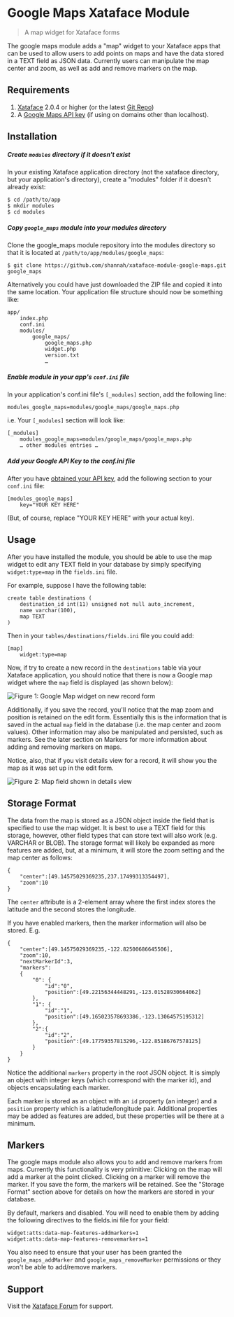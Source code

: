 # Google Maps Xataface Module
> A map widget for Xataface forms

The google maps module adds a "map" widget to your Xataface apps that can be used to allow users to add points on maps and have the data stored in a TEXT field as JSON data.  Currently users can manipulate the map center and zoom, as well as add and remove markers on the map.

## Requirements

1. [Xataface](http://xataface.com) 2.0.4 or higher (or the latest [Git Repo](https://github.com/shannah/xataface))
2. A [Google Maps API key](https://developers.google.com/maps/documentation/javascript/tutorial#api_key) (if using on domains other than localhost).

## Installation

##### Create `modules` directory if it doesn't exist

In your existing Xataface application directory (not the xataface directory, but your application's directory), create a "modules" folder if it doesn't already exist:
 
```
$ cd /path/to/app
$ mkdir modules
$ cd modules
```

##### Copy `google_maps` module into your modules directory

Clone the google_maps module repository into the modules directory so that it is located at `/path/to/app/modules/google_maps`:

```
$ git clone https://github.com/shannah/xataface-module-google-maps.git google_maps
```

Alternatively you could have just downloaded the ZIP file and copied it into the same location.  Your application file structure should now be something like:

	app/
		index.php
		conf.ini
		modules/
			google_maps/
				google_maps.php
				widget.php
				version.txt
				…
				

##### Enable module in your app's `conf.ini` file

In your application's conf.ini file's `[_modules]` section, add the following line:

```
modules_google_maps=modules/google_maps/google_maps.php
```

i.e. Your `[_modules]` section will look like:

```
[_modules]
	modules_google_maps=modules/google_maps/google_maps.php
	… other modules entries …
```

##### Add your Google API Key to the conf.ini file

After you have [obtained your API key](https://developers.google.com/maps/documentation/javascript/tutorial#api_key), add the following section to your `conf.ini` file:

```
[modules_google_maps]
	key="YOUR KEY HERE"
```

(But, of course, replace "YOUR KEY HERE" with your actual key).

## Usage

After you have installed the module, you should be able to use the map widget to edit any TEXT field in your database by simply specifying `widget:type=map` in the `fields.ini` file.

For example, suppose I have the following table:

```
create table destinations (
	destination_id int(11) unsigned not null auto_increment,
	name varchar(100),
	map TEXT
)
```

Then in your `tables/destinations/fields.ini` file you could add:

```
[map]
	widget:type=map
```

Now, if try to create a new record in the `destinations` table via your Xataface application, you should notice that there is now a Google map widget where the `map` field is displayed (as shown below):

![Figure 1: Google Map widget on new record form](screenshots/new-record-form.png)

Additionally, if you save the record, you'll notice that the map zoom and position is retained on the edit form.  Essentially this is the information that is saved in the actual `map` field in the database (i.e. the map center and zoom values).  Other information may also be manipulated and persisted, such as markers.  See the later section on Markers for more information about adding and removing markers on maps.

Notice, also, that if you visit details view for a record, it will show you the map as it was set up in the edit form.

![Figure 2: Map field shown in details view](screenshots/details-view.png)

## Storage Format

The data from the map is stored as a JSON object inside the field that is specified to use the map widget.  It is best to use a TEXT field for this storage, however, other field types that can store text will also work (e.g. VARCHAR or BLOB).  The storage format will likely be expanded as more features are added, but, at a minimum, it will store the zoom setting and the map center as follows:

```
{
	"center":[49.14575029369235,237.17499313354497],
	"zoom":10
}
```

The `center` attribute is a 2-element array where the first index stores the latitude and the second stores the longitude.

If you have enabled markers, then the marker information will also be stored.  E.g.

```
{
	"center":[49.14575029369235,-122.82500686645506],
	"zoom":10,
	"nextMarkerId":3,
	"markers":
	{
		"0": {
			"id":"0",
			"position":[49.22156344448291,-123.01528930664062]
		},
		"1": {
			"id":"1",
			"position":[49.165023578693386,-123.13064575195312]
		},
		"2":{
			"id":"2",
			"position":[49.17759357813296,-122.85186767578125]
		}
	}
}
```

Notice the additional `markers` property in the root JSON object.  It is simply an object with integer keys (which correspond with the marker id), and objects encapsulating each marker.

Each marker is stored as an object with an `id` property (an integer) and a `position` property which is a latitude/longitude pair.  Additional properties may be added as features are added, but these properties will be there at a minimum.

## Markers

The google maps module also allows you to add and remove markers from maps.  Currently this functionality is very primitive:  Clicking on the map will add a marker at the point clicked.  Clicking on a marker will remove the marker.  If you save the form, the markers will be retained.  See the "Storage Format" section above for details on how the markers are stored in your database.

By default, markers and disabled.  You will need to enable them by adding the following directives to the fields.ini file for your field:
```
widget:atts:data-map-features-addmarkers=1
widget:atts:data-map-features-removemarkers=1
```

You also need to ensure that your user has been granted the `google_maps_addMarker` and `google_maps_removeMarker` permissions or they won't be able to add/remove markers.  


## Support

Visit the [Xataface Forum](http://xataface.com/forum) for support.

	

